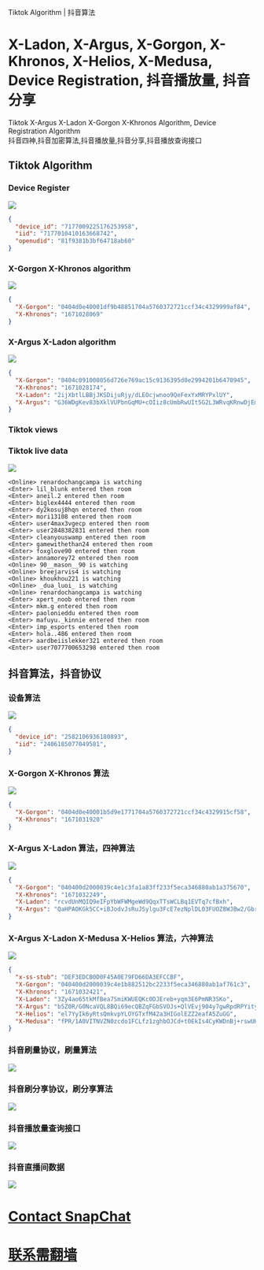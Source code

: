 Tiktok Algorithm | 抖音算法


# X-Ladon, X-Argus, X-Gorgon, X-Khronos, X-Helios, X-Medusa, Device Registration, 抖音播放量, 抖音分享
Tiktok X-Argus X-Ladon X-Gorgon X-Khronos Algorithm, Device Registration Algorithm  
抖音四神,抖音加密算法,抖音播放量,抖音分享,抖音播放查询接口

## Tiktok Algorithm

### Device Register
<img src="tiktok_reg.png">

```json
{
  "device_id": "7177009225176253958",
  "iid": "7177010410163668742",
  "openudid": "81f9381b3bf64718ab60"
}
```


### X-Gorgon X-Khronos algorithm
<img src="tiktok_xgxk.png">

```json
{
  "X-Gorgon": "0404d0e40001df9b48851704a5760372721ccf34c4329999af84",
  "X-Khronos": "1671028069"
}
```

### X-Argus X-Ladon algorithm
<img src="tiktok_xaxl.png">

```json
{
  "X-Gorgon": "0404c091000056d726e769ac15c9136395d0e2994201b6470945",
  "X-Khronos": "1671028174",
  "X-Ladon": "2ijXbtlLBBjJKSDijuRjy/dLEOcjwnoo9QeFexYxMRYPxlUY",
  "X-Argus": "G36WDgKev83bXklVUPbnGqMU+cOIiz8cUmbRwUIt5G2L3WRvqKRnwDjEmQESYOsoXliTMJA7U87bPxpIGx7TLasq/HOKzzCWxUfpnkA4VuXJDrBIZ7Mg6NNnsN0HUBnkO0f25JSm/EGLbdzApU1h+ViFDLD/ErUaogsre/vwiSA1cIg/xs8h91ABrQgn4YpxpJlh/DDJsHSzjJbxb6OWUZUruKjI852NZUDkS7X7CU6qluMpt3CKt2TZCobVE0CV5R0X0GKOkaGqzCfW06Az2PZU"
}
```

### Tiktok views


### Tiktok live data
<img src="tiktok_live.png">

```
<Online> renardochangcampa is watching
<Enter> lil_blunk entered then room
<Enter> aneil.2 entered then room
<Enter> biglex4444 entered then room
<Enter> dy2kosuj8hqn entered then room
<Enter> mori13108 entered then room
<Enter> user4max3vgecp entered then room
<Enter> user2848382831 entered then room
<Enter> cleanyouswamp entered then room
<Enter> gamewithethan24 entered then room
<Enter> foxglove90 entered then room
<Enter> annamorey72 entered then room
<Online> 90__mason__90 is watching
<Online> breejarvis4 is watching
<Online> khoukhou221 is watching
<Online> _dua_luoi_ is watching
<Online> renardochangcampa is watching
<Enter> xpert_noob entered then room
<Enter> mkm.g entered then room
<Enter> paolonieddu entered then room
<Enter> mafuyu._kinnie entered then room
<Enter> imp_esports entered then room
<Enter> hola..486 entered then room
<Enter> aardbeiislekker321 entered then room
<Enter> user7077700653298 entered then room
```

## 抖音算法，抖音协议

### 设备算法
<img src="douyin_reg.png">

```json
{
  "device_id": "2582106936180893",
  "iid": "2406185077049581",
}
```


### X-Gorgon X-Khronos 算法
<img src="douyin_xgxk.png">

```json
{
  "X-Gorgon": "0404d0e40001b5d9e1771704a5760372721ccf34c4329915cf58",
  "X-Khronos": "1671031920"
}
```

### X-Argus X-Ladon 算法，四神算法
<img src="douyin_xaxl.png">

```json
{
  "X-Gorgon": "040400d2000039c4e1c3fa1a83ff233f5eca346880ab1a375670",
  "X-Khronos": "1671032249",
  "X-Ladon": "rcvdUnMQIQ9eIFpYbWFWMgeWd9QqxTTsWCLBq1EVTq7cfBxh",
  "X-Argus": "QaHPAOKGk5CC+iBJodvJsRuJSylgu3FcE7ezNplDL03FUOZ8WJBw2/Gbr5uyCxnSUuuWxCr7S/l70vlgZUhTUU9OyHucc7OTYpHiCpfM1Z9FOW4RuzX4HIElvnsdQgCFMSxpYF/eoz7TrkaNHmrkIT4bcoRQG+F6BNcznzKC3GmaW3Z6jQwm2JiTZo4DqxEaIfnFn/Frt3bGZtoLSTO+4erlqBtqmLZynWW+l4pTmyeDptX8mVc759XTkZzM5Qmotww="
}
```

### X-Argus X-Ladon X-Medusa X-Helios 算法，六神算法
<img src="douyin_xhxm.png">

```json
{
  "x-ss-stub": "DEF3EDCB0D0F45A0E79FD66DA3EFCCBF",
  "X-Gorgon": "040400d2000039c4e1b882512bc2233f5eca346880ab1af761c3",
  "X-Khronos": "1671032421",
  "X-Ladon": "3Zy4ao65tkMfBea7SmiKWUEQKc0DJEreb+yqm3E6PmNR3SKo",
  "X-Argus": "b5Z0R/G0NcaVQL8BQi69ecQBZqFGbSVOJs+QlVEvj904y7gwRpdRPYityIBB8tgwMQStVEwADQiLjx27iaPvcZ86tujH5nYWSSwm1JcLauMyAqzTZUpE3d1dw54jE+2IyqHBRvpoxjVhcADh5Ry8astA+JcLfeGO1OxMSzdo+WIQP/BGYGBGJUm54qGSXbYUdR8bNfb84qgkxCyXStleW+72VR4w3+WWrWmxwBfIjRSVzl01KcG3RP+mbgTZa1DibQg\u003d",
  "X-Helios": "el7YyIk6yRtsQmkvpYLOYGTxfM42a3HIGolEZZ2eafA5ZuGG",
  "X-Medusa": "fPR/1A0VITNVZN0zcdo1FCLfz1zghbOJCd+t0EkIs4CyKWDnBj+rswUK5iZzJMcqeb5Sap68/Bz6nsKTyI3bo1Q3f/SeofO2sqkpBP0r2lIBSz69655Jk2YGEIPpWyVZiRuOJiu1MfpRiRjDBIuLnJyOuI/XzAgd3U4XZfTpoZ7DewEba+/VSgeCM4RJ9TtWJeGe9f7ibwynRKAuvF6DrJ0PekU9PppkgcG0qhTH8YVV3ryKTMKp9OLOK0s25LG5STy27gWsV5R7/HeEacIwlInAZcb7U2Smypow+giYXFUFK7+s7Ten0RtkIPlFFenWYBFIQQTZLaOepLOfLoLa+uxMDrHVHG\u003d\u003d"
}
```

### 抖音刷量协议，刷量算法
<img src="douyin_views.png">

### 抖音刷分享协议，刷分享算法
<img src="douyin_shares.png">

### 抖音播放量查询接口
<img src="douyin_play_count.png">

### 抖音直播间数据
<img src="douyin_live.png">



# [Contact SnapChat](https://www.snapchat.com/add/xgxkxaxl)
# [联系需翻墙](https://www.snapchat.com/add/xgxkxaxl)

